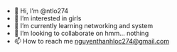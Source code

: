 - 👋 Hi, I’m @ntlo274
- 👀 I’m interested in girls
- 🌱 I’m currently learning networking and system
- 💞️ I’m looking to collaborate on hmm... nothing
- 📫 How to reach me nguyenthanhloc274@gmail.com

<!---
ntlo274/ntlo274 is a ✨ special ✨ repository because its `README.md` (this file) appears on your GitHub profile.
You can click the Preview link to take a look at your changes.
--->

